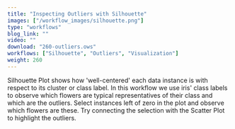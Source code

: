 ```yaml
---
title: "Inspecting Outliers with Silhouette"
images: ["/workflow_images/silhouette.png"]
type: "workflows"
blog_link: ""
video: ""
download: "260-outliers.ows"
workflows: ["Silhouette", "Outliers", "Visualization"]
weight: 260
---
```


Silhouette Plot shows how 'well-centered' each data instance is with respect to its cluster or class label. In this workflow we use iris' class labels to observe which flowers are typical representatives of their class and which are the outliers. Select instances left of zero in the plot and observe which flowers are these. Try connecting the selection with the Scatter Plot to highlight the outliers.
